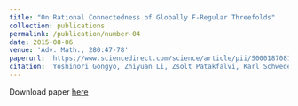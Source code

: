 ```yaml
---
title: "On Rational Connectedness of Globally F-Regular Threefolds"
collection: publications
permalink: /publication/number-04
date: 2015-08-06
venue: 'Adv. Math., 280:47-78'
paperurl: 'https://www.sciencedirect.com/science/article/pii/S0001870815001346?via%3Dihub'
citation: 'Yoshinori Gongyo, Zhiyuan Li, Zsolt Patakfalvi, Karl Schwede, Hiromu Tanaka, Runhong Zong; <i>Adv. Math.</i>, 280:47-78 (2015).'
---
```


Download paper [here](https://www.sciencedirect.com/science/article/pii/S0001870813002089?via%3Dihub)
